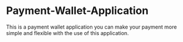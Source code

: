 # Payment-Wallet-Application

<p>This is a payment wallet application you can make your payment more simple and flexible with the use of this application.</p>
